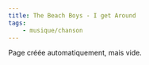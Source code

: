 ```yaml
---
title: The Beach Boys - I get Around
tags:
    - musique/chanson
---
```


Page créée automatiquement, mais vide.

